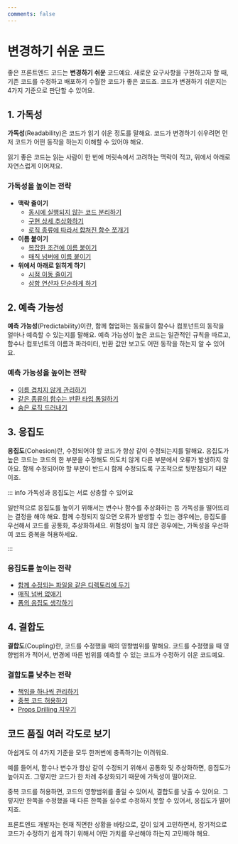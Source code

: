 ```yaml
---
comments: false
---
```


# 변경하기 쉬운 코드

좋은 프론트엔드 코드는 **변경하기 쉬운** 코드예요.
새로운 요구사항을 구현하고자 할 때, 기존 코드를 수정하고 배포하기 수월한 코드가 좋은 코드죠.
코드가 변경하기 쉬운지는 4가지 기준으로 판단할 수 있어요.

## 1. 가독성

**가독성**(Readability)은 코드가 읽기 쉬운 정도를 말해요.
코드가 변경하기 쉬우려면 먼저 코드가 어떤 동작을 하는지 이해할 수 있어야 해요.

읽기 좋은 코드는 읽는 사람이 한 번에 머릿속에서 고려하는 맥락이 적고, 위에서 아래로 자연스럽게 이어져요.

### 가독성을 높이는 전략

- **맥락 줄이기**
  - [동시에 실행되지 않는 코드 분리하기](./examples/submit-button.md)
  - [구현 상세 추상화하기](./examples/login-start-page.md)
  - [로직 종류에 따라서 합쳐진 함수 쪼개기](./examples/use-page-state-readability.md)
- **이름 붙이기**
  - [복잡한 조건에 이름 붙이기](./examples/condition-name.md)
  - [매직 넘버에 이름 붙이기](./examples/magic-number-readability.md)
- **위에서 아래로 읽히게 하기**
  - [시점 이동 줄이기](./examples/user-policy.md)
  - [삼항 연산자 단순하게 하기](./examples/ternary-operator.md)

## 2. 예측 가능성

**예측 가능성**(Predictability)이란, 함께 협업하는 동료들이 함수나 컴포넌트의 동작을 얼마나 예측할 수 있는지를 말해요.
예측 가능성이 높은 코드는 일관적인 규칙을 따르고, 함수나 컴포넌트의 이름과 파라미터, 반환 값만 보고도 어떤 동작을 하는지 알 수 있어요.

### 예측 가능성을 높이는 전략

- [이름 겹치지 않게 관리하기](./examples/http.md)
- [같은 종류의 함수는 반환 타입 통일하기](./examples/use-user.md)
- [숨은 로직 드러내기](./examples/hidden-logic.md)

## 3. 응집도

**응집도**(Cohesion)란, 수정되어야 할 코드가 항상 같이 수정되는지를 말해요.
응집도가 높은 코드는 코드의 한 부분을 수정해도 의도치 않게 다른 부분에서 오류가 발생하지 않아요.
함께 수정되어야 할 부분이 반드시 함께 수정되도록 구조적으로 뒷받침되기 때문이죠.

::: info 가독성과 응집도는 서로 상충할 수 있어요

일반적으로 응집도를 높이기 위해서는 변수나 함수를 추상화하는 등 가독성을 떨어뜨리는 결정을 해야 해요.
함께 수정되지 않으면 오류가 발생할 수 있는 경우에는, 응집도를 우선해서 코드를 공통화, 추상화하세요.
위험성이 높지 않은 경우에는, 가독성을 우선하여 코드 중복을 허용하세요.

:::

### 응집도를 높이는 전략

- [함께 수정되는 파일을 같은 디렉토리에 두기](./examples/code-directory.md)
- [매직 넘버 없애기](./examples/magic-number-cohesion.md)
- [폼의 응집도 생각하기](./examples/form-fields.md)

## 4. 결합도

**결합도**(Coupling)란, 코드를 수정했을 때의 영향범위를 말해요.
코드를 수정했을 때 영향범위가 적어서, 변경에 따른 범위를 예측할 수 있는 코드가 수정하기 쉬운 코드예요.

### 결합도를 낮추는 전략

- [책임을 하나씩 관리하기](./examples/use-page-state-coupling.md)
- [중복 코드 허용하기](./examples/use-bottom-sheet.md)
- [Props Drilling 지우기](./examples/item-edit-modal.md)

## 코드 품질 여러 각도로 보기

아쉽게도 이 4가지 기준을 모두 한꺼번에 충족하기는 어려워요.

예를 들어서, 함수나 변수가 항상 같이 수정되기 위해서 공통화 및 추상화하면, 응집도가 높아지죠. 그렇지만 코드가 한 차례 추상화되기 때문에 가독성이 떨어져요.

중복 코드를 허용하면, 코드의 영향범위를 줄일 수 있어서, 결합도를 낮출 수 있어요. 그렇지만 한쪽을 수정했을 때 다른 한쪽을 실수로 수정하지 못할 수 있어서, 응집도가 떨어지죠.

프론트엔드 개발자는 현재 직면한 상황을 바탕으로, 깊이 있게 고민하면서, 장기적으로 코드가 수정하기 쉽게 하기 위해서 어떤 가치를 우선해야 하는지 고민해야 해요.
